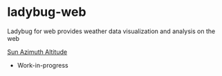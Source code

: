 # ladybug-web
Ladybug for web provides weather data visualization and analysis on the web

[Sun Azimuth Altitude]( http://ladybug-analysis-tools.github.io/ladybug-web/sun-azimuth-altitude/sun-azimuth-altitude-r1.html )

* Work-in-progress

